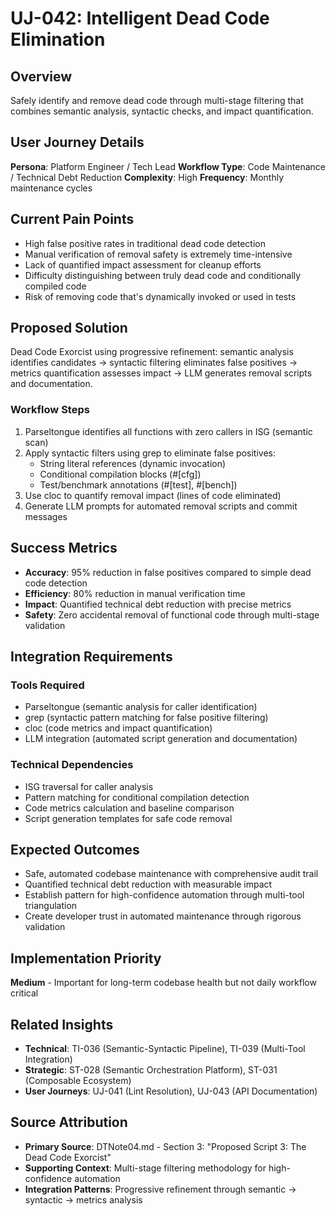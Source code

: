 # UJ-042: Intelligent Dead Code Elimination

## Overview
Safely identify and remove dead code through multi-stage filtering that combines semantic analysis, syntactic checks, and impact quantification.

## User Journey Details

**Persona**: Platform Engineer / Tech Lead
**Workflow Type**: Code Maintenance / Technical Debt Reduction
**Complexity**: High
**Frequency**: Monthly maintenance cycles

## Current Pain Points
- High false positive rates in traditional dead code detection
- Manual verification of removal safety is extremely time-intensive
- Lack of quantified impact assessment for cleanup efforts
- Difficulty distinguishing between truly dead code and conditionally compiled code
- Risk of removing code that's dynamically invoked or used in tests

## Proposed Solution
Dead Code Exorcist using progressive refinement: semantic analysis identifies candidates → syntactic filtering eliminates false positives → metrics quantification assesses impact → LLM generates removal scripts and documentation.

### Workflow Steps
1. Parseltongue identifies all functions with zero callers in ISG (semantic scan)
2. Apply syntactic filters using grep to eliminate false positives:
   - String literal references (dynamic invocation)
   - Conditional compilation blocks (#[cfg])
   - Test/benchmark annotations (#[test], #[bench])
3. Use cloc to quantify removal impact (lines of code eliminated)
4. Generate LLM prompts for automated removal scripts and commit messages

## Success Metrics
- **Accuracy**: 95% reduction in false positives compared to simple dead code detection
- **Efficiency**: 80% reduction in manual verification time
- **Impact**: Quantified technical debt reduction with precise metrics
- **Safety**: Zero accidental removal of functional code through multi-stage validation

## Integration Requirements

### Tools Required
- Parseltongue (semantic analysis for caller identification)
- grep (syntactic pattern matching for false positive filtering)
- cloc (code metrics and impact quantification)
- LLM integration (automated script generation and documentation)

### Technical Dependencies
- ISG traversal for caller analysis
- Pattern matching for conditional compilation detection
- Code metrics calculation and baseline comparison
- Script generation templates for safe code removal

## Expected Outcomes
- Safe, automated codebase maintenance with comprehensive audit trail
- Quantified technical debt reduction with measurable impact
- Establish pattern for high-confidence automation through multi-tool triangulation
- Create developer trust in automated maintenance through rigorous validation

## Implementation Priority
**Medium** - Important for long-term codebase health but not daily workflow critical

## Related Insights
- **Technical**: TI-036 (Semantic-Syntactic Pipeline), TI-039 (Multi-Tool Integration)
- **Strategic**: ST-028 (Semantic Orchestration Platform), ST-031 (Composable Ecosystem)
- **User Journeys**: UJ-041 (Lint Resolution), UJ-043 (API Documentation)

## Source Attribution
- **Primary Source**: DTNote04.md - Section 3: "Proposed Script 3: The Dead Code Exorcist"
- **Supporting Context**: Multi-stage filtering methodology for high-confidence automation
- **Integration Patterns**: Progressive refinement through semantic → syntactic → metrics analysis